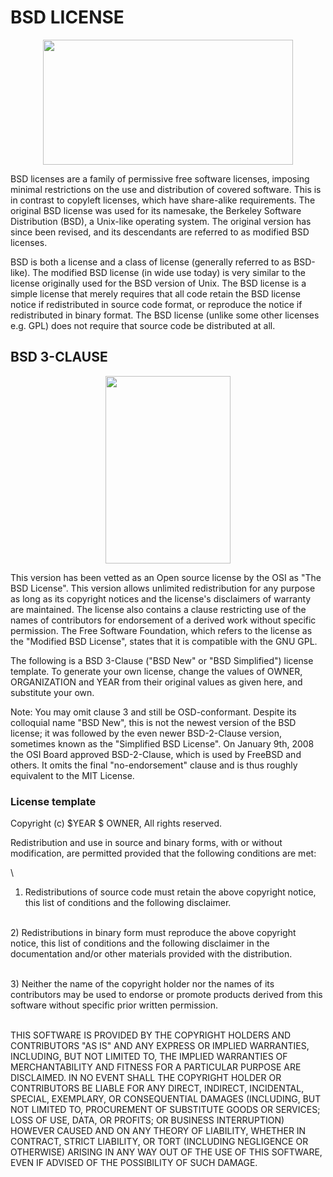 # **BSD LICENSE**


<p align="center">
   <img src="https://upload.wikimedia.org/wikipedia/commons/thumb/d/d5/License_icon-bsd-88x31.svg/1280px-License_icon-bsd-88x31.svg.png" width="400" height="200">
</p>
BSD licenses are a family of permissive free software licenses, imposing minimal restrictions on the use and distribution of covered software. This is in contrast to copyleft licenses, which have share-alike requirements. The original BSD license was used for its namesake, the Berkeley Software Distribution (BSD), a Unix-like operating system. The original version has since been revised, and its descendants are referred to as modified BSD licenses.

BSD is both a license and a class of license (generally referred to as BSD-like). The modified BSD license (in wide use today) is very similar to the license originally used for the BSD version of Unix. The BSD license is a simple license that merely requires that all code retain the BSD license notice if redistributed in source code format, or reproduce the notice if redistributed in binary format. The BSD license (unlike some other licenses e.g. GPL) does not require that source code be distributed at all.

## **BSD 3-CLAUSE**

<p align="center">
   <img src="https://opensource.org/files/OSI_Approved_License.png" width="200" height="300">
</p>
 This version has been vetted as an Open source license by the OSI as "The BSD License". This version allows unlimited redistribution for any purpose as long as its copyright notices and the license's disclaimers of warranty are maintained. The license also contains a clause restricting use of the names of contributors for endorsement of a derived work without specific permission. The Free Software Foundation, which refers to the license as the "Modified BSD License", states that it is compatible with the GNU GPL.

 The following is a BSD 3-Clause ("BSD New" or "BSD Simplified") license template. To generate your own license, change the values of OWNER, ORGANIZATION and YEAR from their original values as given here, and substitute your own.

Note: You may omit clause 3 and still be OSD-conformant. Despite its colloquial name "BSD New", this is not the newest version of the BSD license; it was followed by the even newer BSD-2-Clause version, sometimes known as the "Simplified BSD License". On January 9th, 2008 the OSI Board approved BSD-2-Clause, which is used by FreeBSD and others. It omits the final "no-endorsement" clause and is thus roughly equivalent to the MIT License.

### License template
Copyright (c) $YEAR $ OWNER, All rights reserved.

Redistribution and use in source and binary forms, with or without modification, are permitted provided that the following conditions are met:

\
1) Redistributions of source code must retain the above copyright notice, this list of conditions and the following disclaimer.

\
2) Redistributions in binary form must reproduce the above copyright notice, this list of conditions and the following disclaimer in the documentation and/or other materials provided with the distribution.

\
3) Neither the name of the copyright holder nor the names of its contributors may be used to endorse or promote products derived from this software without specific prior written permission. 

\
THIS SOFTWARE IS PROVIDED BY THE COPYRIGHT HOLDERS AND CONTRIBUTORS "AS IS" AND ANY EXPRESS OR IMPLIED WARRANTIES, INCLUDING, BUT NOT LIMITED TO, THE IMPLIED WARRANTIES OF MERCHANTABILITY AND FITNESS FOR A PARTICULAR PURPOSE ARE DISCLAIMED. IN NO EVENT SHALL THE COPYRIGHT HOLDER OR CONTRIBUTORS BE LIABLE FOR ANY DIRECT, INDIRECT, INCIDENTAL, SPECIAL, EXEMPLARY, OR CONSEQUENTIAL DAMAGES (INCLUDING, BUT NOT LIMITED TO, PROCUREMENT OF SUBSTITUTE GOODS OR SERVICES; LOSS OF USE, DATA, OR PROFITS; OR BUSINESS INTERRUPTION) HOWEVER CAUSED AND ON ANY THEORY OF LIABILITY, WHETHER IN CONTRACT, STRICT LIABILITY, OR TORT (INCLUDING NEGLIGENCE OR OTHERWISE) ARISING IN ANY WAY OUT OF THE USE OF THIS SOFTWARE, EVEN IF ADVISED OF THE POSSIBILITY OF SUCH DAMAGE.